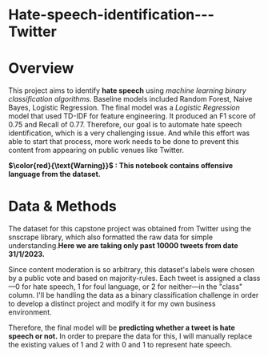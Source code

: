 # Hate-speech-identification---Twitter
# Overview

This project aims to identify **hate speech** using *machine learning binary classification algorithms*.
Baseline models included Random Forest, Naive Bayes, Logistic Regression. The final model was a *Logistic Regression* model that used TD-IDF for feature engineering.
It produced an F1 score of 0.75 and Recall of 0.77. Therefore, our goal is to automate hate speech identification, which is a very challenging issue. And while this effort was able to start that process, more work needs to be done to prevent this content from appearing on public venues like Twitter.

**$\color{red}{\text{Warning}}$ : This notebook contains offensive language from the dataset.**

# Data & Methods

The dataset for this capstone project was obtained from Twitter using the snscrape library, which also formatted the raw data for simple understanding.**Here we are taking only past 10000 tweets from date 31/1/2023.** 

Since content moderation is so arbitrary, this dataset's labels were chosen by a public vote and based on majority-rules. Each tweet is assigned a class—0 for hate speech, 1 for foul language, or 2 for neither—in the "class" column. I'll be handling the data as a binary classification challenge in order to develop a distinct project and modify it for my own business environment.

Therefore, the final model will be **predicting whether a tweet is hate speech or not.** In order to prepare the data for this, I will manually replace the existing values of 1 and 2 with 0 and 1 to represent hate speech.
